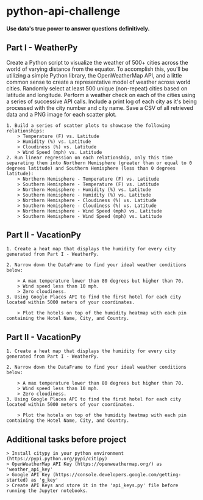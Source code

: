 
# python-api-challenge 
#### Use data's true power to answer questions definitively.







## Part I - WeatherPy
Create a Python script to visualize the weather of 500+ cities across the world of varying distance from the equator. To accomplish this, you'll be utilizing a simple Python library, the OpenWeatherMap API, and a little common sense to create a representative model of weather across world cities. Randomly select at least 500 unique (non-repeat) cities based on latitude and longitude.
Perform a weather check on each of the cities using a series of successive API calls.
Include a print log of each city as it's being processed with the city number and city name.
Save a CSV of all retrieved data and a PNG image for each scatter plot.

    1. Build a series of scatter plots to showcase the following relationships:
        > Temperature (F) vs. Latitude
        > Humidity (%) vs. Latitude
        > Cloudiness (%) vs. Latitude
        > Wind Speed (mph) vs. Latitude
    2. Run linear regression on each relationship, only this time separating them into Northern Hemisphere (greater than or equal to 0 degrees latitude) and Southern Hemisphere (less than 0 degrees latitude):
        > Northern Hemisphere - Temperature (F) vs. Latitude
        > Southern Hemisphere - Temperature (F) vs. Latitude
        > Northern Hemisphere - Humidity (%) vs. Latitude
        > Southern Hemisphere - Humidity (%) vs. Latitude
        > Northern Hemisphere - Cloudiness (%) vs. Latitude
        > Southern Hemisphere - Cloudiness (%) vs. Latitude
        > Northern Hemisphere - Wind Speed (mph) vs. Latitude
        > Southern Hemisphere - Wind Speed (mph) vs. Latitude



## Part II - VacationPy
    1. Create a heat map that displays the humidity for every city generated from Part I - WeatherPy.

    2. Narrow down the DataFrame to find your ideal weather conditions below:

        > A max temperature lower than 80 degrees but higher than 70.
        > Wind speed less than 10 mph.
        > Zero cloudiness.
    3. Using Google Places API to find the first hotel for each city located within 5000 meters of your coordinates.

        > Plot the hotels on top of the humidity heatmap with each pin containing the Hotel Name, City, and Country.
## Part II - VacationPy
    1. Create a heat map that displays the humidity for every city generated from Part I - WeatherPy.

    2. Narrow down the DataFrame to find your ideal weather conditions below:

        > A max temperature lower than 80 degrees but higher than 70.
        > Wind speed less than 10 mph.
        > Zero cloudiness.
    3. Using Google Places API to find the first hotel for each city located within 5000 meters of your coordinates.

        > Plot the hotels on top of the humidity heatmap with each pin containing the Hotel Name, City, and Country.
## Additional tasks before project
    > Install citypy in your python environment (https://pypi.python.org/pypi/citipy)
    > OpenWeatherMap API Key (https://openweathermap.org/) as 'weather_api_key'
    > Google API Key (https://console.developers.google.com/getting-started) as 'g_key'
    > Create API Keys and store it in the 'api_keys.py' file before running the Jupyter notebooks.